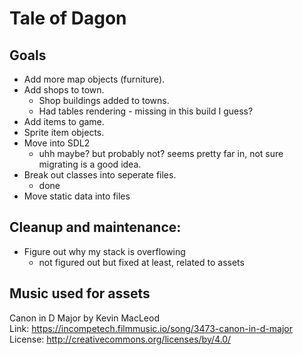 # Tale of Dagon

## Goals
- Add more map objects (furniture).
- Add shops to town.
    - Shop buildings added to towns.
    - Had tables rendering - missing in this build I guess?
- Add items to game.
- Sprite item objects.
- Move into SDL2
    - uhh maybe? but probably not? seems pretty far in, not sure migrating is a good idea.
- Break out classes into seperate files.
    - done
- Move static data into files

## Cleanup and maintenance:
- Figure out why my stack is overflowing
    - not figured out but fixed at least, related to assets


## Music used for assets

Canon in D Major by Kevin MacLeod  
Link: https://incompetech.filmmusic.io/song/3473-canon-in-d-major  
License: http://creativecommons.org/licenses/by/4.0/  
